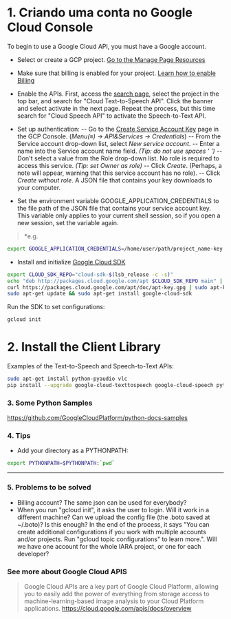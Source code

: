# 1. Criando uma conta no Google Cloud Console

To begin to use a Google Cloud API, you must have a Google account.

  - Select or create a GCP project. [Go to the Manage Page Resources](https://console.cloud.google.com/cloud-resource-manager?_ga=2.159473469.-1617484999.1535991245)

  - Make sure that billing is enabled for your project. [Learn how to enable Billing](https://cloud.google.com/billing/docs/how-to/modify-project)

  - Enable the APIs. First, access the [search page](https://console.cloud.google.com/apis/library?project=voice-iara&folder&organizationId), select the project in the top bar, and search for "Cloud Text-to-Speech API". Click the banner and select activate in the next page. Repeat the process, but this time search for "Cloud Speech API" to activate the  Speech-to-Text API. 

  - Set up authentication:
  -- Go to the [Create Service Account Key](https://console.cloud.google.com/apis/credentials/serviceaccountkey?_ga=2.62067500.-1617484999.1535991245) page in the GCP Console. (*Menu(≡) ->  API&Services -> Credentials*)
-- From the Service account drop-down list, select *New service account*.
  -- Enter a name into the Service account name field. *(Tip: do not use spaces ' ')*
  -- Don't select a value from the Role drop-down list. No role is required to access this service. *(Tip: set Owner as role)*
  -- Click *Create*. (Perhaps, a note will appear, warning that this service account has no role).
  -- Click *Create without role*. A JSON file that contains your key downloads to your computer.

  - Set the environment variable GOOGLE_APPLICATION_CREDENTIALS to the file path of the JSON file that contains your service account key. This variable only applies to your current shell session, so if you open a new session, set the variable again. 
  > *e.g.
  ```sh
  export GOOGLE_APPLICATION_CREDENTIALS=/home/user/path/project_name-key.json)*
  ```
  
  - Install and initialize [Google Cloud SDK](https://cloud.google.com/sdk/docs/#deb)
  ```sh
  export CLOUD_SDK_REPO="cloud-sdk-$(lsb_release -c -s)"
  echo "deb http://packages.cloud.google.com/apt $CLOUD_SDK_REPO main" | sudo tee -a /etc/apt/sources.list.d/google-cloud-sdk.list
  curl https://packages.cloud.google.com/apt/doc/apt-key.gpg | sudo apt-key add -
  sudo apt-get update && sudo apt-get install google-cloud-sdk
  ```
  Run the SDK to set configurations:
  ```sh
  gcloud init
  ```

# 2. Install the Client Library

Examples of the Text-to-Speech and Speech-to-Text APIs:

```sh
sudo apt-get install python-pyaudio vlc
pip install --upgrade google-cloud-texttospeech google-cloud-speech python-vlc
```

### 3. Some Python Samples

https://github.com/GoogleCloudPlatform/python-docs-samples

### 4. Tips

  - Add your directory as a PYTHONPATH:
  ```sh
  export PYTHONPATH=$PYTHONPATH:`pwd`
  ```
***

### 5. Problems to be solved

  - Billing account? The same json can be used for everybody?
  - When you run "gcloud init", it asks the user to login. Will it work in a different machine? Can we upload the config file (the .boto saved at ~/.boto)? Is this enough? In the end of the process, it says "You can create additional configurations if you work with multiple accounts and/or projects. Run "gcloud topic configurations" to learn more.". Will we have one account for the whole IARA project, or one for each developer?

### See more about Google Cloud APIS

> Google Cloud APIs are a key part of Google Cloud Platform, allowing you to
> easily add the power of everything from storage access to machine-learning-based 
> image analysis to your Cloud Platform applications.
> https://cloud.google.com/apis/docs/overview
